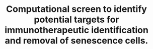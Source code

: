 ---
authors: Deng EZ, Fleishman RH, Xie Z, Marino GB, Clarke DJB, Ma'ayan A
carousel: false
dccs:
- LINCS
doi: 10.1111/acel.13809
featured: false
issue: '6'
journal: Aging cell
keywords: '["neoantigens", "Gene Expression Profiling", "omics integration", "CAR
  T-cell therapy", "biomarkers", "Cellular Senescence", "Cell Line", "Immunotherapy",
  "bioinforatics", "Aging", "Aged", "Humans", "antibody drug conjugates"]'
landmark: false
layout: ../../layouts/Publication.astro
page: e13809
pmcid: PMC10265163
pmid: 37082798
title: Computational screen to identify potential targets for immunotherapeutic identification
  and removal of senescence cells.
volume: '22'
year: 2023

---